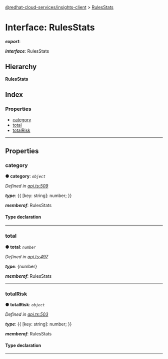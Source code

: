 [@redhat-cloud-services/insights-client](../README.md) > [RulesStats](../interfaces/rulesstats.md)

# Interface: RulesStats

*__export__*: 

*__interface__*: RulesStats

## Hierarchy

**RulesStats**

## Index

### Properties

* [category](rulesstats.md#category)
* [total](rulesstats.md#total)
* [totalRisk](rulesstats.md#totalrisk)

---

## Properties

<a id="category"></a>

###  category

**● category**: *`object`*

*Defined in [api.ts:509](https://github.com/RedHatInsights/javascript-clients/blob/master/packages/insights/api.ts#L509)*

*__type__*: {{ \[key: string\]: number; }}

*__memberof__*: RulesStats

#### Type declaration

[key: `string`]: `number`

___
<a id="total"></a>

###  total

**● total**: *`number`*

*Defined in [api.ts:497](https://github.com/RedHatInsights/javascript-clients/blob/master/packages/insights/api.ts#L497)*

*__type__*: {number}

*__memberof__*: RulesStats

___
<a id="totalrisk"></a>

###  totalRisk

**● totalRisk**: *`object`*

*Defined in [api.ts:503](https://github.com/RedHatInsights/javascript-clients/blob/master/packages/insights/api.ts#L503)*

*__type__*: {{ \[key: string\]: number; }}

*__memberof__*: RulesStats

#### Type declaration

[key: `string`]: `number`

___

